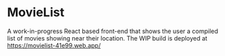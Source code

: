 # MovieList
A work-in-progress React based front-end that shows the user a compiled list of movies showing near their location. The WIP build is deployed at https://movielist-41e99.web.app/
